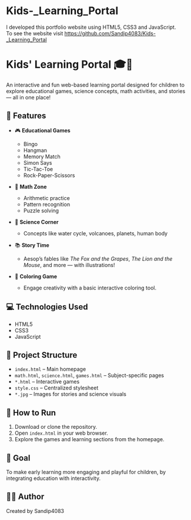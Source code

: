 # Kids-_Learning_Portal
I developed this portfolio website using HTML5, CSS3 and JavaScript. 
<br>
To see the website visit https://github.com/Sandip4083/Kids-_Learning_Portal
# Kids' Learning Portal 🎓🧒

An interactive and fun web-based learning portal designed for children to explore educational games, science concepts, math activities, and stories — all in one place!

## 🚀 Features

- 🎮 **Educational Games**  
  - Bingo
  - Hangman
  - Memory Match
  - Simon Says
  - Tic-Tac-Toe
  - Rock-Paper-Scissors

- 🔢 **Math Zone**  
  - Arithmetic practice
  - Pattern recognition
  - Puzzle solving

- 🔬 **Science Corner**  
  - Concepts like water cycle, volcanoes, planets, human body

- 📚 **Story Time**  
  - Aesop’s fables like *The Fox and the Grapes*, *The Lion and the Mouse*, and more — with illustrations!

- 🎨 **Coloring Game**  
  - Engage creativity with a basic interactive coloring tool.

## 💻 Technologies Used

- HTML5  
- CSS3  
- JavaScript

## 📁 Project Structure

- `index.html` – Main homepage  
- `math.html`, `science.html`, `games.html` – Subject-specific pages  
- `*.html` – Interactive games  
- `style.css` – Centralized stylesheet  
- `*.jpg` – Images for stories and science visuals  

## 📌 How to Run

1. Download or clone the repository.
2. Open `index.html` in your web browser.
3. Explore the games and learning sections from the homepage.

## 🎯 Goal

To make early learning more engaging and playful for children, by integrating education with interactivity.

## 👨‍💻 Author

Created by Sandip4083  


